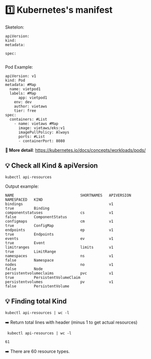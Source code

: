# 1️⃣ Kubernetes's manifest

Sketelon:

```
apiVersion:
kind:
metadata:

spec:


```

Pod Example:

```
apiVersion: v1
kind: Pod
metadata: #Map
  name: vietpod1
  labels: #Map
	  app: vietpod1
    env: dev
    author: vietaws
    tier: free
spec:
  containers: #List
    - name: vietaws #Map
      image: vietaws/eks:v1
      imagePullPolicy: Always
      ports: #List
      - containerPort: 8080

```

**📗 More detail**: https://kubernetes.io/docs/concepts/workloads/pods/

## 💡 Check all Kind & apiVersion

```
kubectl api-resources
```

Output example:

```
NAME                              SHORTNAMES   APIVERSION                        NAMESPACED   KIND
bindings                                       v1                                true         Binding
componentstatuses                 cs           v1                                false        ComponentStatus
configmaps                        cm           v1                                true         ConfigMap
endpoints                         ep           v1                                true         Endpoints
events                            ev           v1                                true         Event
limitranges                       limits       v1                                true         LimitRange
namespaces                        ns           v1                                false        Namespace
nodes                             no           v1                                false        Node
persistentvolumeclaims            pvc          v1                                true         PersistentVolumeClaim
persistentvolumes                 pv           v1                                false        PersistentVolume
```

## 💡 Finding total Kind

```
kubectl api-resources | wc -l
```

➡️ Return total lines with header (minus 1 to get actual resources)

```
 kubectl api-resources | wc -l

61
```

➡️ There are 60 resource types.
